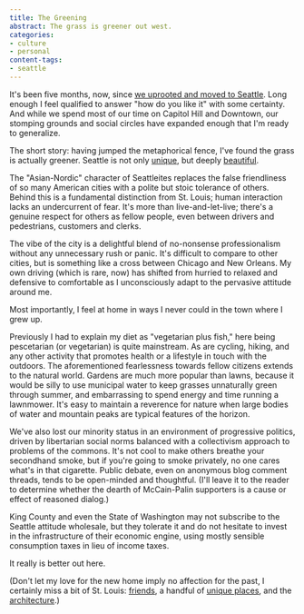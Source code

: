 ```yaml
---
title: The Greening
abstract: The grass is greener out west.
categories:
- culture
- personal
content-tags:
- seattle
---
```


It's been five months, now, since [we uprooted and moved to Seattle][1].  Long enough I feel qualified to answer "how do you like it" with some certainty.  And while we spend most of our time on Capitol Hill and Downtown, our stomping grounds and social circles have expanded enough that I'm ready to generalize.

The short story: having jumped the metaphorical fence, I've found the grass is actually greener.  Seattle is not only [unique][2], but deeply [beautiful][3].


The "Asian-Nordic" character of Seattleites replaces the false friendliness of so many American cities with a polite but stoic tolerance of others.  Behind this is a fundamental distinction from St. Louis; human interaction lacks an undercurrent of fear.  It's more than live-and-let-live; there's a genuine respect for others as fellow people, even between drivers and pedestrians, customers and clerks.

The vibe of the city is a delightful blend of no-nonsense professionalism without any unnecessary rush or panic.  It's difficult to compare to other cities, but is something like a cross between Chicago and New Orleans.  My own driving (which is rare, now) has shifted from hurried to relaxed and defensive to comfortable as I unconsciously adapt to the pervasive attitude around me.

Most importantly, I feel at home in ways I never could in the town where I grew up.

Previously I had to explain my diet as "vegetarian plus fish," here being pescetarian (or vegetarian) is quite mainstream.  As are cycling, hiking, and any other activity that promotes health or a lifestyle in touch with the outdoors.  The aforementioned fearlessness towards fellow citizens extends to the natural world.  Gardens are much more popular than lawns, because it would be silly to use municipal water to keep grasses unnaturally green through summer, and embarrassing to spend energy and time running a lawnmower.  It's easy to maintain a reverence for nature when large bodies of water and mountain peaks are typical features of the horizon.

We've also lost our minority status in an environment of progressive politics, driven by libertarian social norms balanced with a collectivism approach to problems of the commons.  It's not cool to make others breathe your secondhand smoke, but if you're going to smoke privately, no one cares what's in that cigarette.  Public debate, even on anonymous blog comment threads, tends to be open-minded and thoughtful.  (I'll leave it to the reader to determine whether the dearth of McCain-Palin supporters is a cause or effect of reasoned dialog.)

King County and even the State of Washington may not subscribe to the Seattle attitude wholesale, but they tolerate it and do not hesitate to invest in the infrastructure of their economic engine, using mostly sensible consumption taxes in lieu of income taxes.

It really is better out here.

(Don't let my love for the new home imply no affection for the past, I certainly miss a bit of St. Louis: [friends][4], a handful of [unique places][5], and the [architecture][6].)

   [1]: http://words.shannonethomas.com/2008/05/21/seattlebound.html
   [2]: http://www.crosscut.com/culture-ethnicity/17027/Extreme+Seattle/
   [3]: http://www.smithsonianmag.com/people-places/mytown-seattle-200809.html
   [4]: http://nopaper.net/
   [5]: http://www.yelp.com/list_details?list_id=QhceQSpxvoZ6sAGh2TTP5Q
   [6]: http://www.builtstlouis.net/washington/index.html
